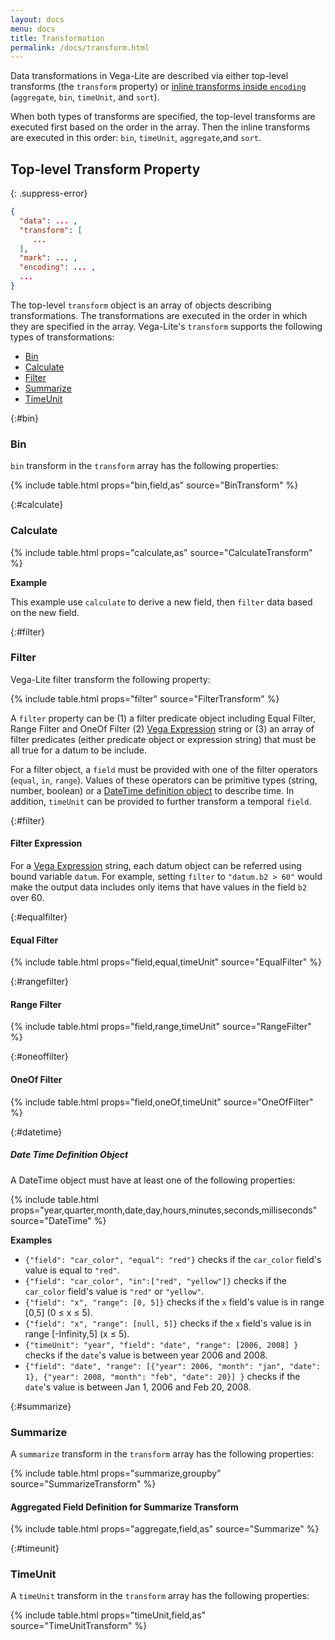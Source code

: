 ```yaml
---
layout: docs
menu: docs
title: Transformation
permalink: /docs/transform.html
---
```


Data transformations in Vega-Lite are described via either top-level transforms (the `transform` property) or [inline transforms inside `encoding`](encoding.html#inline) (`aggregate`, `bin`, `timeUnit`, and `sort`).

When both types of transforms are specified, the top-level transforms are executed first based on the order in the array. Then the inline transforms are executed in this order: `bin`, `timeUnit`, `aggregate`,and `sort`.

## Top-level Transform Property

{: .suppress-error}
```json
{
  "data": ... ,
  "transform": [
     ...
  ],
  "mark": ... ,
  "encoding": ... ,
  ...
}
```

The top-level `transform` object is an array of objects describing transformations. The transformations are executed in the order in which they are specified in the array.
Vega-Lite's `transform` supports the following types of transformations:

- [Bin](#bin)
- [Calculate](#calculate)
- [Filter](#filter)
- [Summarize](#summarize)
- [TimeUnit](#timeunit)

<!-- TODO population use calc to derive Male / Female -->
<!-- TODO example about filterInvalid -->


{:#bin}
### Bin

`bin` transform in the `transform` array has the following properties:

{% include table.html props="bin,field,as" source="BinTransform" %}


{:#calculate}
### Calculate

{% include table.html props="calculate,as" source="CalculateTransform" %}

__Example__

This example use `calculate` to derive a new field, then `filter` data based on the new field.

<span class="vl-example" data-name="bar_filter_calc"></span>

{:#filter}
### Filter

Vega-Lite filter transform the following property:

{% include table.html props="filter" source="FilterTransform" %}

A `filter` property can be (1) a filter predicate object including Equal Filter, Range Filter and OneOf Filter (2) [Vega Expression](https://vega.github.io/vega/docs/expressions/) string or (3) an array of filter predicates (either predicate object or expression string) that must be all true for a datum to be include.


For a filter object, a `field` must be provided with one of the filter operators (`equal`, `in`, `range`).  Values of these operators can be primitive types (string, number, boolean) or a [DateTime definition object](#datetime) to describe time. In addition, `timeUnit` can be provided to further transform a temporal `field`.

{:#filter}
#### Filter Expression

For a [Vega Expression](https://vega.github.io/vega/docs/expressions/) string, each datum object can be referred using bound variable `datum`. For example, setting `filter` to `"datum.b2 > 60"` would make the output data includes only items that have values in the field `b2` over 60.

{:#equalfilter}
#### Equal Filter

{% include table.html props="field,equal,timeUnit" source="EqualFilter" %}

{:#rangefilter}
#### Range Filter

{% include table.html props="field,range,timeUnit" source="RangeFilter" %}


{:#oneoffilter}
#### OneOf Filter

{% include table.html props="field,oneOf,timeUnit" source="OneOfFilter" %}

{:#datetime}
##### Date Time Definition Object

A DateTime object must have at least one of the following properties:

{% include table.html props="year,quarter,month,date,day,hours,minutes,seconds,milliseconds" source="DateTime" %}

**Examples**

- `{"field": "car_color", "equal": "red"}` checks if the `car_color` field's value is equal to `"red"`.
- `{"field": "car_color", "in":["red", "yellow"]}` checks if the `car_color` field's value is `"red"` or `"yellow"`.
- `{"field": "x", "range": [0, 5]}` checks if the `x` field's value is in range [0,5] (0 ≤ x ≤ 5).
- `{"field": "x", "range": [null, 5]}` checks if the `x` field's value is in range [-Infinity,5] (x ≤ 5).
- `{"timeUnit": "year", "field": "date", "range": [2006, 2008] }` checks if the `date`'s value is between year 2006 and 2008.
- `{"field": "date", "range": [{"year": 2006, "month": "jan", "date": 1}, {"year": 2008, "month": "feb", "date": 20}] }` checks if the `date`'s value is between Jan 1, 2006  and Feb 20, 2008.

{:#summarize}
### Summarize

A `summarize` transform in the `transform` array has the following properties:

{% include table.html props="summarize,groupby" source="SummarizeTransform" %}

#### Aggregated Field Definition for Summarize Transform

{% include table.html props="aggregate,field,as" source="Summarize" %}


{:#timeunit}
### TimeUnit

A `timeUnit` transform in the `transform` array has the following properties:

{% include table.html props="timeUnit,field,as" source="TimeUnitTransform" %}
